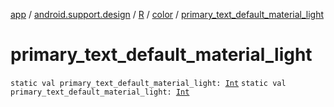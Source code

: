 [app](../../../index.md) / [android.support.design](../../index.md) / [R](../index.md) / [color](index.md) / [primary_text_default_material_light](./primary_text_default_material_light.md)

# primary_text_default_material_light

`static val primary_text_default_material_light: `[`Int`](https://kotlinlang.org/api/latest/jvm/stdlib/kotlin/-int/index.html)
`static val primary_text_default_material_light: `[`Int`](https://kotlinlang.org/api/latest/jvm/stdlib/kotlin/-int/index.html)